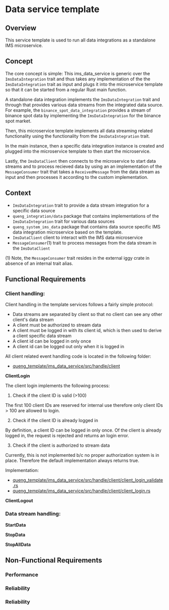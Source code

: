 # Data service template

## Overview

This service template is used to run all data integrations as a standalone IMS microservice.

## Concept

The core concept is simple: This ims_data_service is generic over the `ImsDataIntegration` trait
and thus takes any implementation of the the `ImsDataIntegration` trait as input and plugs it into the microservice
template so that it can be started from a regular Rust main function.

A standalone data integration implements the `ImsDataIntegration` trait
and through that provides various data streams from the integrated data source. For example, the
`binance_spot_data_integration` provides a stream of binance spot data by implementing the `ImsDataIntegration`
for the binance spot market.

Then, this microservice template implements all data streaming related functionality using the functionality
from the `ImsDataIntegration` trait.

In the main instance, then a specific data integration instance is created and plugged into the microservice template
to then start the microservice.

Lastly, the  `ImsDataClient` then connects to the microservice to start data streams and to process recieved data
by using an an implementation of the `MessageConsumer` trait that takes a `ReceivedMessage` from the data stream as
input and then processes it according to the custom implementation.

## Context

* `ImsDataIntegration` trait to provide a data stream integration for a specific data source
* `queng_integration/data` package that contains implementations of the `ImsDataIntegration` trait for various data
  sources
* `queng_system_ims_data` package that contains data source specific IMS data integration microservice based on the
  template.
* `ImsDataClient` client to interact with the IMS data microservice
* `MessageConsumer`(1) trait to process messages from the data stream in the `ImsDataClient`

(1) Note, the `MessageConsumer` trait resides in the external iggy crate in absence of an internal trait alias.

## Functional Requirements

### Client handling:

Client handling in the template services follows a fairly simple protocol:

* Data streams are separated by client so that no client can see any other client's data stream
* A client must be authorized to stream data
* A client must be logged in with its client id, which is then used to derive a client specific data stream
* A client id can be logged in only once
* A client id can be logged out only when it is logged in

All client related event handling code is located in the following folder:

* [queng_template/ims_data_service/src/handle/client](/queng_template/ims_data_service/src/handle/client)

**ClientLogin**

The client login implements the following process:

1) Check if the client ID is valid (>100)

The first 100 client IDs are reserved for internal use
therefore only client IDs > 100 are allowed to login.

2) Check if the client ID is already logged in

By definition, a client ID can be logged in only once.
Of the client is already logged in, the request is rejected
and returns an login error.

3) Check if the client is authorized to stream data

Currently, this is not implemented b/c no proper authorization system
is in place. Therefore the default implementation always returns true.

Implementation:

* [queng_template/ims_data_service/src/handle/client/client_login_validate.rs](/queng_template/ims_data_service/src/handle/client/client_login_validation.rs)
* [queng_template/ims_data_service/src/handle/client/client_login.rs](/queng_template/ims_data_service/src/handle/client/client_login.rs)

**ClientLogout**

### Data stream handling:

**StartData**

**StopData**

**StopAllData**

## Non-Functional Requirements

### Performance

### Reliability

### Reliability
